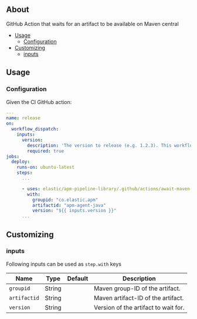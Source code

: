 ## About

GitHub Action that waits for an artifact to be available on Maven central

* [Usage](#usage)
  * [Configuration](#configuration)
* [Customizing](#customizing)
  * [inputs](#inputs)

## Usage

### Configuration

Given the CI GitHub action:

```yaml
---
name: release
on:
  workflow_dispatch:
    inputs:
      version:
        description: 'The version to release (e.g. 1.2.3). This workflow will automatically perform the required version bumps'
        required: true
jobs:
  deploy:
    runs-on: ubuntu-latest
    steps:
      ...

      - uses: elastic/apm-pipeline-library/.github/actions/await-maven-artifact@current
        with:
          groupid: "co.elastic.apm"
          artifactid: "apm-agent-java"
          version: "${{ inputs.version }}"
      ...
```

## Customizing

### inputs

Following inputs can be used as `step.with` keys

| Name           | Type    | Default  | Description                         |
|----------------|---------|----------|-------------------------------------|
| `groupid`      | String  |          | Maven group-ID of the artifact.     |
| `artifactid`   | String  |          | Maven artifact-ID of the artifact.  |
| `version`      | String  |          | Version of the artifact to wait for.|

